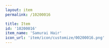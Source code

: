 ```yaml
---
layout: item
permalink: /10200016

title: Item
id: '10200016'
item_name: 'Samurai Hair'
icon_url: 'item/icon/customize/00200016.png'
---
```


